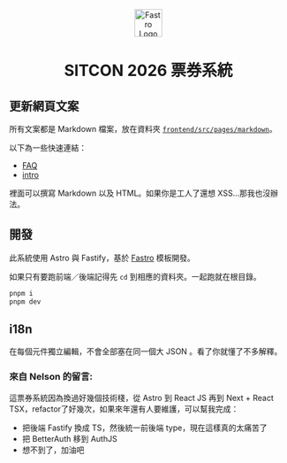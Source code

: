 <div align=center>

<img src="https://sitcon.org/branding/assets/logos/logo.svg" alt="Fastro Logo" width="50">

# SITCON 2026 票券系統

</div>

## 更新網頁文案

所有文案都是 Markdown 檔案，放在資料夾 [`frontend/src/pages/markdown`](frontend/src/pages/markdown)。

以下為一些快速連結：

- [FAQ](frontend/src/pages/markdown/faq.md)
- [intro](frontend/src/pages/markdown/intro.md)

裡面可以撰寫 Markdown 以及 HTML。如果你是工人了還想 XSS...那我也沒辦法。

## 開發

此系統使用 Astro 與 Fastify，基於 [Fastro](https://github.com/Edit-Mr/Fastro) 模板開發。

如果只有要跑前端／後端記得先 `cd` 到相應的資料夾。一起跑就在根目錄。

```bash
pnpm i
pnpm dev
```

## i18n

在每個元件獨立編輯，不會全部塞在同一個大 JSON 。看了你就懂了不多解釋。

### 來自 Nelson 的留言:
這票券系統因為換過好幾個技術棧，從 Astro 到 React JS 再到 Next + React TSX，refactor了好幾次，如果來年還有人要維護，可以幫我完成：
- 把後端 Fastify 換成 TS，然後統一前後端 type，現在這樣真的太痛苦了
- 把 BetterAuth 移到 AuthJS
- 想不到了，加油吧